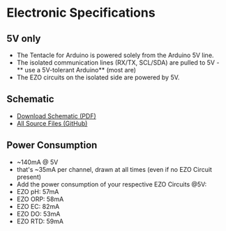 # Electronic Specifications

## 5V only
* The Tentacle for Arduino is powered solely from the Arduino 5V line.
* The isolated communication lines (RX/TX, SCL/SDA) are pulled to 5V - ** use a 5V-tolerant Arduino** (most are)
* The EZO circuits on the isolated side are powered by 5V.

## Schematic
* [Download Schematic (PDF)](https://github.com/whitebox-labs/tentacle/raw/master/hardware/tentacle_schematic.pdf)
* [All Source Files (GitHub)](https://github.com/whitebox-labs/tentacle/)

## Power Consumption
* ~140mA @ 5V
 * that's ~35mA per channel, drawn at all times (even if no EZO Circuit present)
* Add the power consumption of your respective EZO Circuits @5V:
 * EZO pH: 57mA
 * EZO ORP: 58mA
 * EZO EC: 82mA
 * EZO DO: 53mA
 * EZO RTD: 59mA
